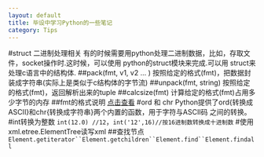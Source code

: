 ```yaml
---
layout: default
title: 毕设中学习Python的一些笔记
category: Tips
---
```

#struct 二进制处理相关
有的时候需要用python处理二进制数据，比如，存取文件，socket操作时.这时候，可以使用
python的struct模块来完成.可以用 struct来处理c语言中的结构体.
##pack(fmt, v1, v2 ... )
按照给定的格式(fmt)，把数据封装成字符串(实际上是类似于c结构体的字节流)
##unpack(fmt, string)
按照给定的格式(fmt)，返回解析出来的tuple
##calcsize(fmt)
计算给定的格式(fmt)占用多少字节的内存
##fmt的格式说明
[点击查看](http://www.cnblogs.com/gala/archive/2011/09/22/2184801.html)
#ord 和 chr
Python提供了ord{转换成ASCII}和chr{转换成字符串}两个内置的函数，用于字符与ASCII码
之间的转换。
#int转换为整数
`int(12.0) //12`，`int('12',16)//按16进制数转换成十进制数`
#使用xml.etree.ElementTree读写xml
##查找节点
`Element.getiterator``Element.getchildren``Element.find``Element.findall`
